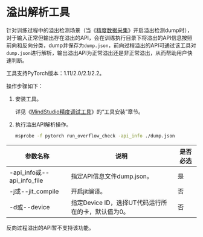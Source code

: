 # **溢出解析工具**

针对训练过程中的溢出检测场景（当《[精度数据采集](./dump.md)》开启溢出检测dump时），对于输入正常但输出存在溢出的API，会在训练执行目录下将溢出的API信息按照前向和反向分类，dump并保存为`dump.json`，前向过程溢出的API可通过该工具对`dump.json`进行解析，输出溢出API为正常溢出还是非正常溢出，从而帮助用户快速判断。

工具支持PyTorch版本：1.11/2.0/2.1/2.2。

操作步骤如下：

1. 安装工具。

   详见《[MindStudio精度调试工具](../../README.md)》的“工具安装”章节。

2. 执行溢出API解析操作。

   ```bash
   msprobe -f pytorch run_overflow_check -api_info ./dump.json
   ```
   
| 参数名称                   | 说明                                               | 是否必选 |
| -------------------------- | -------------------------------------------------- | -------- |
| -api_info或--api_info_file | 指定API信息文件dump.json。                         | 是       |
| -j或--jit_compile          | 开启jit编译。                                      | 否       |
| -d或--device               | 指定Device ID，选择UT代码运行所在的卡，默认值为0。 | 否       |

反向过程溢出的API暂不支持该功能。
